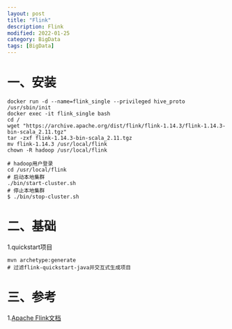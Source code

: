 ```yaml
---
layout: post
title: "Flink"
description: Flink
modified: 2022-01-25
category: BigData
tags: [BigData]
---
```


# 一、安装

    docker run -d --name=flink_single --privileged hive_proto /usr/sbin/init
    docker exec -it flink_single bash
    cd /
    wget "https://archive.apache.org/dist/flink/flink-1.14.3/flink-1.14.3-bin-scala_2.11.tgz"
    tar -zxf flink-1.14.3-bin-scala_2.11.tgz
    mv flink-1.14.3 /usr/local/flink
    chown -R hadoop /usr/local/flink

    # hadoop用户登录
    cd /usr/local/flink
    # 启动本地集群
    ./bin/start-cluster.sh
    # 停止本地集群
    $ ./bin/stop-cluster.sh

# 二、基础

1.quickstart项目

    mvn archetype:generate
    # 过滤flink-quickstart-java并交互式生成项目

# 三、参考

1.[Apache Flink文档](https://nightlies.apache.org/flink/flink-docs-release-1.14/zh/)